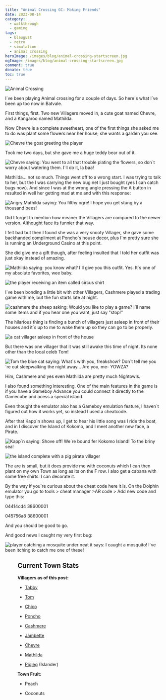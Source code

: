 ```yaml
---
title: "Animal Crossing GC: Making Friends"
date: 2023-08-14
category:
  - walkthrough
  - gaming
tags:
  - blaugust
  - retro
  - simulation
  - animal crossing
heroImage: /images/blog/animal-crossing-startscreen.jpg
ogImage: /images/blog/animal-crossing-startscreen.jpg
comment: true
donate: true
toc: true
---
```

![Animal Crossing](/images/blog/animal-crossing-startscreen.jpg)

I´ve been playing Animal crossing for a couple of days. So here´s what I´ve been up too now in Batvale.

First things, first. Two new Villagers moved in, a cute goat named Chevre, and a Kangaroo named Mathilda.

Now Chevre is a complete sweetheart, one of the first things she asked me to do was plant some flowers near her house, she wants a garden you see.

![Chevre the goat greeting the player](/images/2023/goatanimalcrossing.png#medium)

Took me two days, but she gave me a huge teddy bear out of it.

![Chevre saying: You went to all that trouble plating the flowers, so don´t worry about watering them. I´ll do it, la baa!](/images/2023/chevregoatanimalcrosisng.jpeg#center)


Mathilda... not so much. Things went off to a wrong start. I was trying to talk to her, but the I was carrying the new bug net I just bought (yes I can catch bugs now). And since I was at the wrong angle pressing the A button in resulted in well her getting mad at me and with this response:

![Angry Mathilda saying: You filthy ogre! I hope you get stung by a thousand bees!](/images/2023/animalcorssingkanga.jpeg#center)

Did I forget to mention how meaner the Villagers are compared to the newer version. Althought face its funnier that way.

I felt bad but then I found she was a very snooty Villager, she gave some backhanded compliment at Poncho´s house decor, plus I´m pretty sure she is running an Underground Casino at this point.

She did give me a gift though, after feeling insulted that I told her outfit was just okay instead of amazing.

![Mathilda saying: you know what? I´ll give you this outfit. Yes. It´s one of my absolute favorites, wee baby.](/images/2023/animalcrossingcasino.png#medium)

![the player receiving an item called circus shirt](/images/2023/animalcrossinginveturyfull.png#medium "Did she just call me a clown!?")



I´ve been bonding a little bit with other Villagers, Cashmere played a trading game with me, but the fun starts late at night.

![cashmere the sheep asking: Would you like to play a game? I´ll name some items and if you hear one you want, just say "stop!"](/images/2023/cashmereanimalcrossing.png#medium)


The hilarious thing is finding a bunch of villagers just asleep in front of their houses and it´s up to me to wake them up so they can go to be properly.

![a cat villager asleep in front of the house](/images/2023/sleepycatanimalcrossing.png#medium)


But there was one villager that it was still awake this time of night. Its none other than the local celeb Tom!

![Tom the blue cat saying: What´s with you, freakshow?
Don´t tell me you´re out sleepwalking the night away...
Are you, me- YOWZA?](/images/2023/tomcatanimalcrossing.png#medium "Just a couple of freaks chilling at night.")

Him, Cashmere and yes even Mathilda are pretty much Nightowls.

I also found something interesting. One of the main features in the game is if you have a Gameboy Advance you could connect it directly to the Gamecube and acess a special island.

Even thought the emulator also has a Gameboy emulation feature, I haven´t figured out how it works yet, so instead I used a cheatcode.

After that Kapp´n shows up, I get to hear his little song was I ride the boat, and in I discover the Island of Kokomo, and I meet another new face, a Pirate.

![Kapp´n saying: Shove off! We´re bound fer Kokomo Island! To the briny sea!](/images/2023/animalcrossingkappaboat.png#medium)

![the island complete with a pig pirate villager](/images/2023/animalcrossingpigisland.png#medium)

The are is small, but it does provide me with coconuts which I can then plant on my own Town as long as its on the F row. I also get a cabana with some free shirts. I can decorate it.

By the way if you´re curious about the cheat code here it is. On the Dolphin emulator you go to tools > cheat manager >AR code > Add new code and type this:

04414cd4 38600001

045756a8 38600001

And you should be good to go.

And good news I caught my very first bug:

![player catching a mosquite under neat it says: I caught a mosquito! I´ve been itching to catch me one of these!](/images/2023/mosquitocatchanimalcrossing.png#medium "About damn time, these things keep biting me.")
<figure>


## **Current** **Town Stats**

**Villagers as of this post:**

- [Tabby](https://nookipedia.com/wiki/Tabby)

- [Tom](https://nookipedia.com/wiki/Tom)

- [Chico](https://nookipedia.com/wiki/Chico)

- [Poncho](https://nookipedia.com/wiki/Poncho)

- [Cashmere](https://nookipedia.com/wiki/Cashmere)

- [Jambette](https://nookipedia.com/wiki/Jambette)

- [Chevre](https://nookipedia.com/wiki/Chevre)

- [Mathilda](https://nookipedia.com/wiki/Mathilda)

- [Pigleg](https://nookipedia.com/wiki/Pigleg) (Islander)

**Town Fruit:**

- Peach

- Coconuts

